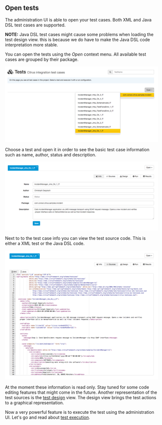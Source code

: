 ## Open tests

The administration UI is able to open your test cases. Both XML and Java DSL test cases are supported.

**NOTE:** Java DSL test cases might cause some problems when loading the test design view. this is because we do have to make the Java DSL code interpretation more stable.

You can open the tests using the *Open* context menu. All available test cases are grouped by their package. 

![Open](screenshots/test-open.png)

Choose a test and open it in order to see the basic test case information such as name, author, status and description.

![Info](screenshots/test-info.png)

Next to to the test case info you can view the test source code. This is either a XML test or the Java DSL code.

![Sources](screenshots/test-sources.png)

At the moment these information is read only. Stay tuned for some code editing features that might come in the future. Another representation of the test sources is
the [test design](test-design.md) view. The design view brings the test actions to a graphical representation. 

Now a very powerful feature is to execute the test using the administration UI. Let's go and read about [test execution](test-execute.md).